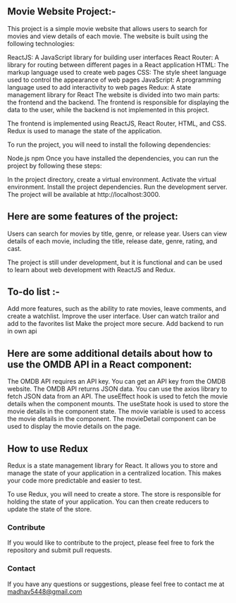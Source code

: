 ## Movie Website Project:-

This project is a simple movie website that allows users to search for movies and view details of each movie.
The website is built using the following technologies:

ReactJS: A JavaScript library for building user interfaces
React Router: A library for routing between different pages in a React application
HTML: The markup language used to create web pages
CSS: The style sheet language used to control the appearance of web pages
JavaScript: A programming language used to add interactivity to web pages
Redux: A state management library for React
The website is divided into two main parts: the frontend and the backend. The frontend is responsible for displaying the data to the user, while the backend is not implemented in this project.

The frontend is implemented using ReactJS, React Router, HTML, and CSS. Redux is used to manage the state of the application.

To run the project, you will need to install the following dependencies:

Node.js
npm
Once you have installed the dependencies, you can run the project by following these steps:

In the project directory, create a virtual environment.
Activate the virtual environment.
Install the project dependencies.
Run the development server.
The project will be available at http://localhost:3000.

## Here are some features of the project:

Users can search for movies by title, genre, or release year.
Users can view details of each movie, including the title, release date, genre, rating, and cast.

The project is still under development, but it is functional and can be used to learn about web development with ReactJS and Redux.

## To-do list :-

Add more features, such as the ability to rate movies, leave comments, and create a watchlist.
Improve the user interface.
User can watch trailor and add to the favorites list
Make the project more secure.
Add backend to run in own api

## Here are some additional details about how to use the OMDB API in a React component:

The OMDB API requires an API key. You can get an API key from the OMDB website.
The OMDB API returns JSON data. You can use the axios library to fetch JSON data from an API.
The useEffect hook is used to fetch the movie details when the component mounts.
The useState hook is used to store the movie details in the component state.
The movie variable is used to access the movie details in the component.
The movieDetail component can be used to display the movie details on the page.

## How to use Redux

Redux is a state management library for React. It allows you to store and manage the state of your application in a centralized location. This makes your code more predictable and easier to test.

To use Redux, you will need to create a store. The store is responsible for holding the state of your application. You can then create reducers to update the state of the store.

### Contribute

If you would like to contribute to the project, please feel free to fork the repository and submit pull requests.

### Contact

If you have any questions or suggestions, please feel free to contact me at madhav5448@gmail.com
